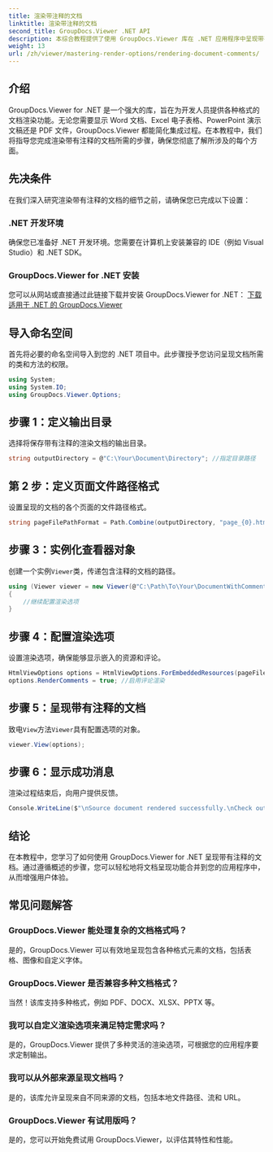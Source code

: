 ```yaml
---
title: 渲染带注释的文档
linktitle: 渲染带注释的文档
second_title: GroupDocs.Viewer .NET API
description: 本综合教程提供了使用 GroupDocs.Viewer 库在 .NET 应用程序中呈现带有注释的文档的分步指导。
weight: 13
url: /zh/viewer/mastering-render-options/rendering-document-comments/
---
```

## 介绍

GroupDocs.Viewer for .NET 是一个强大的库，旨在为开发人员提供各种格式的文档渲染功能。无论您需要显示 Word 文档、Excel 电子表格、PowerPoint 演示文稿还是 PDF 文件，GroupDocs.Viewer 都能简化集成过程。在本教程中，我们将指导您完成渲染带有注释的文档所需的步骤，确保您彻底了解所涉及的每个方面。

## 先决条件
在我们深入研究渲染带有注释的文档的细节之前，请确保您已完成以下设置：

### .NET 开发环境
确保您已准备好 .NET 开发环境。您需要在计算机上安装兼容的 IDE（例如 Visual Studio）和 .NET SDK。

### GroupDocs.Viewer for .NET 安装
您可以从网站或直接通过此链接下载并安装 GroupDocs.Viewer for .NET：
[下载适用于 .NET 的 GroupDocs.Viewer](https://releases.groupdocs.com/viewer/net/)

## 导入命名空间
首先将必要的命名空间导入到您的 .NET 项目中。此步骤授予您访问呈现文档所需的类和方法的权限。

```csharp
using System;
using System.IO;
using GroupDocs.Viewer.Options;
```

## 步骤 1：定义输出目录
选择将保存带有注释的渲染文档的输出目录。

```csharp
string outputDirectory = @"C:\Your\Document\Directory"; //指定目录路径
```

## 第 2 步：定义页面文件路径格式
设置呈现的文档的各个页面的文件路径格式。

```csharp
string pageFilePathFormat = Path.Combine(outputDirectory, "page_{0}.html");
```

## 步骤 3：实例化查看器对象
创建一个实例`Viewer`类，传递包含注释的文档的路径。

```csharp
using (Viewer viewer = new Viewer(@"C:\Path\To\Your\DocumentWithComments.docx"))
{
    //继续配置渲染选项
}
```

## 步骤 4：配置渲染选项
设置渲染选项，确保能够显示嵌入的资源和评论。

```csharp
HtmlViewOptions options = HtmlViewOptions.ForEmbeddedResources(pageFilePathFormat);
options.RenderComments = true; //启用评论渲染
```

## 步骤 5：呈现带有注释的文档
致电`View`方法`Viewer`具有配置选项的对象。

```csharp
viewer.View(options);
```

## 步骤 6：显示成功消息
渲染过程结束后，向用户提供反馈。

```csharp
Console.WriteLine($"\nSource document rendered successfully.\nCheck output in {outputDirectory}.");
```

## 结论
在本教程中，您学习了如何使用 GroupDocs.Viewer for .NET 呈现带有注释的文档。通过遵循概述的步骤，您可以轻松地将文档呈现功能合并到您的应用程序中，从而增强用户体验。

## 常见问题解答

### GroupDocs.Viewer 能处理复杂的文档格式吗？
是的，GroupDocs.Viewer 可以有效地呈现包含各种格式元素的文档，包括表格、图像和自定义字体。

### GroupDocs.Viewer 是否兼容多种文档格式？
当然！该库支持多种格式，例如 PDF、DOCX、XLSX、PPTX 等。

### 我可以自定义渲染选项来满足特定需求吗？
是的，GroupDocs.Viewer 提供了多种灵活的渲染选项，可根据您的应用程序要求定制输出。

### 我可以从外部来源呈现文档吗？
是的，该库允许呈现来自不同来源的文档，包括本地文件路径、流和 URL。

### GroupDocs.Viewer 有试用版吗？
是的，您可以开始免费试用 GroupDocs.Viewer，以评估其特性和性能。